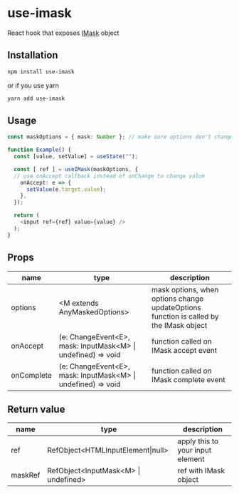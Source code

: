 # use-imask
React hook that exposes [IMask](https://github.com/uNmAnNeR/imaskjs) object

## Installation

```bash
npm install use-imask
```

or if you use yarn

```bash
yarn add use-imask
```

## Usage

```typescript jsx
const maskOptions = { mask: Number }; // make sure options don't change on each render (use constant or useMemo or ref)

function Example() {
  const [value, setValue] = useState("");

  const [ ref ] = useIMask(maskOptions, {
  // use onAccept callback instead of onChange to change value
    onAccept: e => { 
      setValue(e.target.value);
    },
  });

  return (
    <input ref={ref} value={value} />
  );
}
```

## Props
|name|type|description|
|---|---|---|
|options|\<M extends AnyMaskedOptions\>|mask options, when options change updateOptions function is called by the IMask object
|onAccept|(e: ChangeEvent\<E\>, mask: InputMask\<M\> \| undefined) => void|function called on IMask accept event
|onComplete|(e: ChangeEvent\<E\>, mask: InputMask\<M\> \| undefined) => void|function called on IMask complete event

## Return value

|name|type|description|
|---|---|---|
|ref|RefObject\<HTMLInputElement\|null\>|apply this to your input element
|maskRef|RefObject\<InputMask\<M\> \| undefined\>|ref with IMask object
